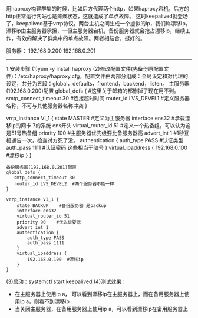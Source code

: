 用haproxy构建群集的时候，比如后方代理两个http，如果haproxy宕机，后方的http正常运行网站也是瘫痪状态，这就造成了单点故障。
这时keepalived就登场了，keepalived基于vrrp协议，两台主机之间生成一个虚拟的ip，我们称漂移ip，漂移ip由主服务器承担，一但主服务器宕机，备份服务器就会抢占漂移ip，继续工作，有效的解决了群集中的单点故障。两者相结合，挺好的。

服务器：
192.168.0.200
192.168.0.201

---
1.安装步骤
(1)yum -y install haproxy
(2)修改配置文件(先备份原配置文件)：/etc/haproxy/haproxy.cfg，配置文件由两部分组成：全局设定和对代理的设定，共分为五段：global，defaults，frontend，backend，listen。
主服务器(192.168.0.200)配置
global_defs {    #这里关于邮箱的都删掉了现在用不到。
   smtp_connect_timeout 30    #连接超时时间
   router_id LVS_DEVEL1     #定义服务器名称，不可与其他服务器名称冲突
}

vrrp_instance VI_1 {
    state MASTER     #定义为主服务器
    interface ens32     #承载漂移ip的网卡 7的系统 ens开头
    virtual_router_id 51   #定义一个热备组，可以认为这是51号热备组
    priority 100          #主服务器优先级要比备服务器高
    advert_int 1          #1秒互相通告一次，检查对方死了没。
    authentication {
        auth_type PASS    #认证类型
        auth_pass 1111    #认证密码  这些相当于暗号
    }
    virtual_ipaddress {
        192.168.0.100    #漂移ip
    }
}
```
备份服务器(192.168.0.201)配置
global_defs {
   smtp_connect_timeout 30
   router_id LVS_DEVEL2  #两个服务器不能一样
}
 
vrrp_instance VI_1 {
    state BACKUP    #备份服务器 是backup
    interface ens32
    virtual_router_id 51
    priority 90    #优先级要低
    advert_int 1
    authentication {
        auth_type PASS
        auth_pass 1111
    }
    virtual_ipaddress {
        192.168.0.100  #漂移ip
    }
}
```
(3)启动：systemctl start keepalived
(4)测试效果：
- 在主服务器上使用ip a， 可以看到漂移ip在主服务器上，而在备用服务器上使用ip a，则看不到漂移ip
- 当关闭主服务器，在备用服务器上使用ip a，可以看到漂移ip在备用服务器上

